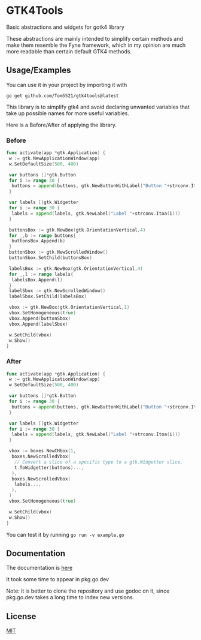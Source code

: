 # GTK4Tools

Basic abstractions and widgets for gotk4 library

These abstractions are mainly intended to simplify certain methods and make them
resemble the Fyne framework, which in my opinion are much more readable
than certain default GTK4 methods.

## Usage/Examples

You can use it in your project by importing it with

`go get github.com/Tom5521/gtk4tools@latest`

This library is to simplify gtk4 and avoid declaring unwanted variables that
take up possible names for more useful variables.

Here is a Before/After of applying the library.

### Before

```go
func activate(app *gtk.Application) {
 w := gtk.NewApplicationWindow(app)
 w.SetDefaultSize(500, 400)

 var buttons []*gtk.Button
 for i := range 30 {
  buttons = append(buttons, gtk.NewButtonWithLabel("Button "+strconv.Itoa(i)))
 }

 var labels []gtk.Widgetter
 for i := range 30 {
  labels = append(labels, gtk.NewLabel("Label "+strconv.Itoa(i)))
 }

 buttonsBox := gtk.NewBox(gtk.OrientationVertical,4)
 for _,b := range buttons{
  buttonsBox.Append(b)
 }
 buttonSbox := gtk.NewScrolledWindow()
 buttonSbox.SetChild(buttonsBox)

 labelsBox := gtk.NewBox(gtk.OrientationVertical,4)
 for _,l := range labels{
  labelsBox.Append(l)
 }
 labelSbox := gtk.NewScrolledWindow()
 labelSbox.SetChild(labelsBox)

 vbox := gtk.NewBox(gtk.OrientationVertical,1)
 vbox.SetHomogeneous(true)
 vbox.Append(buttonSbox)
 vbox.Append(labelSbox)

 w.SetChild(vbox)
 w.Show()
}
```

### After

```go
func activate(app *gtk.Application) {
 w := gtk.NewApplicationWindow(app)
 w.SetDefaultSize(500, 400)

 var buttons []*gtk.Button
 for i := range 30 {
  buttons = append(buttons, gtk.NewButtonWithLabel("Button "+strconv.Itoa(i)))
 }

 var labels []gtk.Widgetter
 for i := range 30 {
  labels = append(labels, gtk.NewLabel("Label "+strconv.Itoa(i)))
 }

 vbox := boxes.NewCHbox(1,
  boxes.NewScrolledVbox(
   // Convert a slice of a specific type to a gtk.Widgetter slice.
   t.ToWidgetter(buttons)...,
  ),
  boxes.NewScrolledVbox(
   labels...,
  ),
 )
 vbox.SetHomogeneous(true)

 w.SetChild(vbox)
 w.Show()
}
```

You can test it by running `go run -v example.go`

## Documentation

The documentation is [here](https://pkg.go.dev/github.com/Tom5521/gtk4tools)

It took some time to appear in pkg.go.dev

Note: it is better to clone the repository and use godoc on it,
since pkg.go.dev takes a long time to index new versions.

## License

[MIT](https://choosealicense.com/licenses/mit/)
